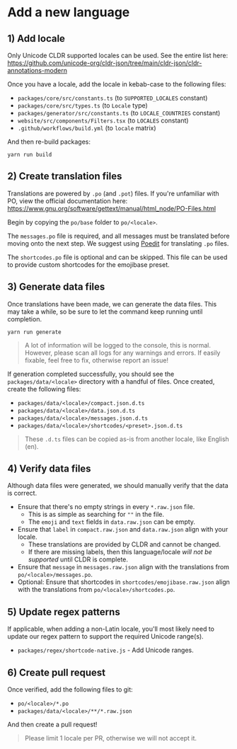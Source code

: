 # Add a new language

## 1) Add locale

Only Unicode CLDR supported locales can be used. See the entire list here:
https://github.com/unicode-org/cldr-json/tree/main/cldr-json/cldr-annotations-modern

Once you have a locale, add the locale in kebab-case to the following files:

- `packages/core/src/constants.ts` (to `SUPPORTED_LOCALES` constant)
- `packages/core/src/types.ts` (to `Locale` type)
- `packages/generator/src/constants.ts` (to `LOCALE_COUNTRIES` constant)
- `website/src/components/Filters.tsx` (to `LOCALES` constant)
- `.github/workflows/build.yml` (to `locale` matrix)

And then re-build packages:

```shell
yarn run build
```

## 2) Create translation files

Translations are powered by `.po` (and `.pot`) files. If you're unfamiliar with PO, view the
official documentation here: https://www.gnu.org/software/gettext/manual/html_node/PO-Files.html

Begin by copying the `po/base` folder to `po/<locale>`.

The `messages.po` file is required, and all messages must be translated before moving onto the next
step. We suggest using [Poedit](https://poedit.net/) for translating `.po` files.

The `shortcodes.po` file is optional and can be skipped. This file can be used to provide custom
shortcodes for the emojibase preset.

## 3) Generate data files

Once translations have been made, we can generate the data files. This may take a while, so be sure
to let the command keep running until completion.

```
yarn run generate
```

> A lot of information will be logged to the console, this is normal. However, please scan all logs
> for any warnings and errors. If easily fixable, feel free to fix, otherwise report an issue!

If generation completed successfully, you should see the `packages/data/<locale>` directory with a
handful of files. Once created, create the following files:

- `packages/data/<locale>/compact.json.d.ts`
- `packages/data/<locale>/data.json.d.ts`
- `packages/data/<locale>/messages.json.d.ts`
- `packages/data/<locale>/shortcodes/<preset>.json.d.ts`

> These `.d.ts` files can be copied as-is from another locale, like English (en).

## 4) Verify data files

Although data files were generated, we should manually verify that the data is correct.

- Ensure that there's no empty strings in every `*.raw.json` file.
  - This is as simple as searching for `""` in the file.
  - The `emoji` and `text` fields in `data.raw.json` can be empty.
- Ensure that `label` in `compact.raw.json` and `data.raw.json` align with your locale.
  - These translations are provided by CLDR and cannot be changed.
  - If there are missing labels, then this language/locale _will not be supported_ until CLDR is
    complete.
- Ensure that `message` in `messages.raw.json` align with the translations from
  `po/<locale>/messages.po`.
- Optional: Ensure that shortcodes in `shortcodes/emojibase.raw.json` align with the translations
  from `po/<locale>/shortcodes.po`.

## 5) Update regex patterns

If applicable, when adding a non-Latin locale, you'll most likely need to update our regex pattern
to support the required Unicode range(s).

- `packages/regex/shortcode-native.js` - Add Unicode ranges.

## 6) Create pull request

Once verified, add the following files to git:

- `po/<locale>/*.po`
- `packages/data/<locale>/**/*.raw.json`

And then create a pull request!

> Please limit 1 locale per PR, otherwise we will not accept it.

